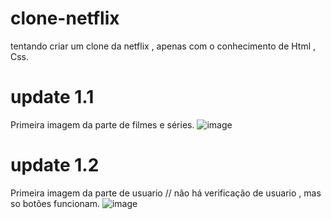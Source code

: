 # clone-netflix
tentando criar um clone da netflix , apenas com o conhecimento de Html , Css.

# update 1.1 
Primeira imagem da parte de filmes e séries.
![image](https://user-images.githubusercontent.com/73563601/140624567-9deda03d-fca0-44e2-b763-2be13d3d34ef.png)

# update 1.2
Primeira imagem da parte de usuario // não há verificação de usuario , mas so botões funcionam.
![image](https://user-images.githubusercontent.com/73563601/140624624-0700c58a-d317-473b-a4ac-fd87d5c757a7.png)
